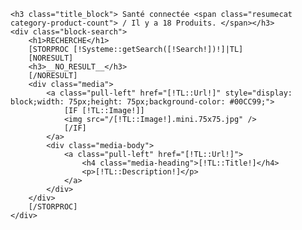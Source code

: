 <div class="contenttop row block">

    <h3 class="title_block"> Santé connectée <span class="resumecat category-product-count"> / Il y a 18 Produits. </span></h3>
    <div class="block-search">
        <h1>RECHERCHE</h1>
        [STORPROC [!Systeme::getSearch([!Search!])!]|TL]
        [NORESULT]
        <h3>__NO_RESULT__</h3>
        [/NORESULT]
        <div class="media">
            <a class="pull-left" href="[!TL::Url!]" style="display: block;width: 75px;height: 75px;background-color: #00CC99;">
                [IF [!TL::Image!]]
                <img src="/[!TL::Image!].mini.75x75.jpg" />
                [/IF]
            </a>
            <div class="media-body">
                <a class="pull-left" href="[!TL::Url!]">
                    <h4 class="media-heading">[!TL::Title!]</h4>
                    <p>[!TL::Description!]</p>
                </a>
            </div>
        </div>
        [/STORPROC]
    </div>
</div>